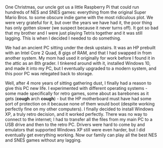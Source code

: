 One Christmas, our uncle got us a little Raspberry Pi that could run hundreds of NES and SNES games: everything from the original Super Mario Bros. to some obscure indie game with the most ridiculous plot. We were very grateful for it, but over the years we have had it, the poor thing has only gotten slower (we suspect because it never turns off). It got so bad that my brother and I were just playing Tetris together and it was still lagging. This is when I decided I needed to do something.

We had an ancient PC sitting under the desk upstairs. It was an HP prebuilt with an Intel Core 2 Quad, 8 gigs of RAM, and that I had swapped in from another system. My mom had used it originally for work before I found it in the attic as an 8th grader. I tinkered around with it, installed Windows 10, and made it into my PC, but I eventually upgraded to a modern system, and this poor PC was relegated back to storage.

Well, after 4 more years of sitting gathering dust, I finally had a reason to give this PC new life. I experimented with different operating systems - some made specifically for retro games, some about as barebones as it gets (**cough** arch **cough**) - but the HP motherboard must have had some sort of protection on it because none of them would boot (despite working perfectly fine on my other computers). I finally decided to install Windows XP, a truly retro decision, and it worked perfectly. There was no way to connect to the internet; I had to transfer all the files from my main PC to a USB drive and then to the retro PC. Drivers were hard to come by and emulators that supported Windows XP still were even harder, but I did eventually get everything working. Now our family can play all the best NES and SNES games without any lagging.
